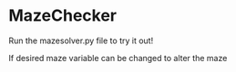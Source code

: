 # MazeChecker
Run the mazesolver.py file to try it out!

If desired maze variable can be changed to alter the maze

